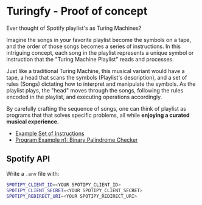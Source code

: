 # Turingfy - Proof of concept

Ever thought of Spotify playlist's as Turing Machines?

Imagine the songs in your favorite playlist become the symbols on a tape, and the order of those songs becomes a series of instructions. In this intriguing concept, each song in the playlist represents a unique symbol or instruction that the "Turing Machine Playlist" reads and processes.

Just like a traditional Turing Machine, this musical variant would have a tape, a head that scans the symbols (Playlist's description), and a set of rules (Songs) dictating how to interpret and manipulate the symbols. As the playlist plays, the "head" moves through the songs, following the rules encoded in the playlist, and executing operations accordingly.

By carefully crafting the sequence of songs, one can think of playlist as programs that that solves specific problems, all while **enjoying a curated musical experience.**

- [Example Set of Instructions](https://open.spotify.com/playlist/1TGnAeGRWCVZsYxdBPjStO?si=ae1d931a35cf4b9b)
- [Program Example n1: Binary Palindrome Checker](https://open.spotify.com/playlist/5aoJfOJPBK89dXc94izqfP?si=ba74c2d03da44a0c)

## Spotify API

Write a `.env` file with:

```bash
SPOTIPY_CLIENT_ID=<YOUR SPOTIPY_CLIENT_ID>
SPOTIPY_CLIENT_SECRET=<YOUR SPOTIPY_CLIENT_SECRET>
SPOTIPY_REDIRECT_URI=<YOUR SPOTIPY_REDIRECT_URI>
```
